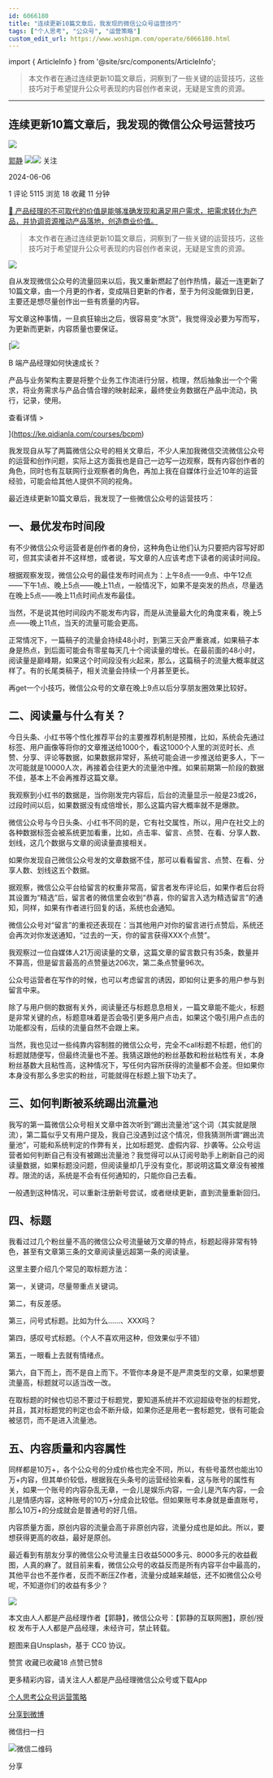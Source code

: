 ```yaml
---
id: 6066180
title: "连续更新10篇文章后，我发现的微信公众号运营技巧"
tags: ["个人思考", "公众号", "运营策略"]
custom_edit_url: https://www.woshipm.com/operate/6066180.html
---
```

import { ArticleInfo } from '@site/src/components/ArticleInfo';

<ArticleInfo
    author="郭静"
    authorLink="https://www.woshipm.com/u/138560"
    published="2024-06-06"
    views={5115}
    comments={1}
    collects={18}
/>

> 本文作者在通过连续更新10篇文章后，洞察到了一些关键的运营技巧，这些技巧对于希望提升公众号表现的内容创作者来说，无疑是宝贵的资源。

---

## 连续更新10篇文章后，我发现的微信公众号运营技巧

[![](https://image.woshipm.com/wp-files/2016/12/37DFMO9nhXlutcl3ItzS.jpg!/both/72x72)](https://www.woshipm.com/u/138560)

[郭静](https://www.woshipm.com/u/138560) ![](https://static.woshipm.com/tag/1121_1@2x.png)![](https://static.woshipm.com/tag/2105_1@2x.png) 关注

2024-06-06

1 评论 5115 浏览 18 收藏 11 分钟

[🔗 产品经理的不可取代的价值是能够准确发现和满足用户需求，把需求转化为产品，并协调资源推动产品落地，创造商业价值。](https://ke.qidianla.com/courses/90pm)

> 本文作者在通过连续更新10篇文章后，洞察到了一些关键的运营技巧，这些技巧对于希望提升公众号表现的内容创作者来说，无疑是宝贵的资源。

![](https://image.woshipm.com/2024/06/06/86b07b3a-23cc-11ef-818f-00163e142b65.png)

自从发现微信公众号的流量回来以后，我又重新燃起了创作热情，最近一连更新了10篇文章，由一个月更的作者，变成隔日更新的作者，至于为何没能做到日更，主要还是想尽量创作出一些有质量的内容。

写文章这种事情，一旦疯狂输出之后，很容易变“水货”，我觉得没必要为写而写，为更新而更新，内容质量也要保证。

[![](https://image.woshipm.com/2023/08/02/a53a469e-30e3-11ee-88e7-00163e0b5ff3.png)

B 端产品经理如何快速成长？

产品与业务架构主要是将整个业务工作流进行分层，梳理，然后抽象出一个个需求，将业务需求与产品合情合理的映射起来，最终使业务数据在产品中流动，执行，记录，使用。

查看详情 >

](https://ke.qidianla.com/courses/bcpm)

我发现自从写了两篇微信公众号的相关文章后，不少人来加我微信交流微信公众号的运营和创作问题，实际上这方面我也是自己一边写一边观察，既有内容创作者的角色，同时也有互联网行业观察者的角色，再加上我在自媒体行业近10年的运营经验，可能会给其他人提供不同的视角。

最近连续更新10篇文章后，我发现了一些微信公众号的运营技巧：

## 一、最优发布时间段

有不少微信公众号运营者是创作者的身份，这种角色让他们认为只要把内容写好即可，但其实读者并不这样想，或者说，写文章的人应该考虑下读者的阅读时间段。

根据观察发现，微信公众号的最佳发布时间点为：上午8点——9点、中午12点——下午1点、晚上5点——晚上11点，一般情况下，如果不是突发的热点，尽量选在晚上5点——晚上11点时间点发布最佳。

当然，不是说其他时间段内不能发布内容，而是从流量最大化的角度来看，晚上5点——晚上11点，当天的流量可能会更高。

正常情况下，一篇稿子的流量会持续48小时，到第三天会严重衰减，如果稿子本身是热点，到后面可能会有零星每天几十个阅读量的增长。在最前面的48小时，阅读量是巅峰期，如果这个时间段没有火起来，那么，这篇稿子的流量大概率就这样了。有的长尾类稿子，相关流量会持续一个月甚至更长。

再get一个小技巧，微信公众号的文章在晚上9点以后分享朋友圈效果比较好。

## 二、阅读量与什么有关？

今日头条、小红书等个性化推荐平台的主要推荐机制是预推，比如，系统会先通过标签、用户画像等将你的文章推送给1000个，看这1000个人里的浏览时长、点赞、分享、评论等数据，如果数据非常好，系统可能会进一步推送给更多人，下一次可能就是10000人次，再接着会往更大的流量池中推。如果前期第一阶段的数据不佳，基本上不会再推荐这篇文章。

我观察到小红书的数据是，当你刚发完内容后，后台的流量显示一般是23或26，过段时间以后，如果数据没有成倍增长，那么这篇内容大概率就不是爆款。

微信公众号与今日头条、小红书不同的是，它有社交属性，所以，用户在社交上的各种数据标签会被系统更加看重，比如，点击率、留言、点赞、在看、分享人数、划线，这几个数据与文章的阅读量直接相关。

如果你发现自己微信公众号发的文章数据不佳，那可以看看留言、点赞、在看、分享人数、划线这五个数据。

据观察，微信公众平台给留言的权重非常高，留言者发布评论后，如果作者后台将其设置为“精选”后，留言者的微信里会收到“恭喜，你的留言入选为精选留言”的通知，同样，如果有作者进行回复的话，系统也会通知。

微信公众号对“留言”的重视还表现在：当其他用户对你的留言进行点赞后，系统还会再次对你发送通知，“过去的一天，你的留言获得XXX个点赞”。

我观察过一位自媒体人21万阅读量的文章，这篇文章的留言数只有35条，数量并不算高，但是留言最高的点赞量达206次，第二条点赞量96次。

公众号运营者在写作的时候，也可以考虑留言的诱因，即如何让更多的用户参与到留言中来。

除了与用户侧的数据有关外，阅读量还与标题息息相关，一篇文章能不能火，标题是非常关键的点，标题意味着是否会吸引更多用户点击，如果这个吸引用户点击的功能都没有，后续的流量自然不会跟上来。

当然，我也见过一些纯靠内容制胜的微信公众号，完全不call标题不标题，他们的标题就随便写，但最终流量也不差。我猜这跟他的粉丝基数和粉丝粘性有关，本身粉丝基数大且粘性高，这种情况下，写任何内容所获得的流量都不会差。但如果你本身没有那么多忠实的粉丝，可能就得在标题上狠下功夫了。

## 三、如何判断被系统踢出流量池

我写的第一篇微信公众号相关文章中首次听到“踢出流量池”这个词（其实就是限流），第二篇似乎又有用户提及，我自己没遇到过这个情况，但我猜测所谓“踢出流量池”，可能和系统判定的作弊有关，比如标题党、虚假内容、抄袭等。公众号运营者如何判断自己有没有被踢出流量池？我觉得可以从订阅号助手上刷新自己的阅读量数据，如果标题没问题，但阅读量却几乎没有变化，那说明这篇文章没有被推荐。限流的话，系统是不会有任何通知的，只能你自己去看。

一般遇到这种情况，可以重新注册新号尝试，或者继续更新，直到流量重新回归。

## 四、标题

我看过过几个粉丝量不高的微信公众号流量破万文章的特点，标题起得非常有特色，甚至有文章第三条的文章阅读量远超第一条的阅读量。

这里主要介绍几个常见的取标题方法：

第一，关键词，尽量带重点关键词。

第二，有反差感。

第三，问号式标题。比如为什么……、XXX吗？

第四，感叹号式标题。（个人不喜欢用这种，但效果似乎不错）

第五，一眼看上去就有情绪点。

第六，自下而上，而不是自上而下。不管你本身是不是严肃类型的文章，如果想要流量高，标题就可以适当改一改。

在取标题的时候也切忌不要过于标题党，要知道系统并不欢迎超级夸张的标题党，并且，其对标题党的判定也会不断升级，如果你还是用老一套标题党，很有可能会被惩罚，而不是进入流量池。

## 五、内容质量和内容属性

同样都是10万+，各个公众号的分成价格也完全不同，所以，有些号虽然也能出10万+内容，但其单价较低，根据我在头条号的运营经验来看，这与账号的属性有关，如果一个账号的内容杂乱无章，一会儿是娱乐内容，一会儿是汽车内容，一会儿是情感内容，这种账号的10万+分成会比较低。但如果账号本身就是垂直账号，那么10万+的分成就会是普通号的好几倍。

内容质量方面，原创内容的流量会高于非原创内容，流量分成也是如此。所以，要想获得更高的收益，最好是原创。

最近看到有朋友分享的微信公众号流量主日收益5000多元、8000多元的收益截图，人真的麻了。就目前来看，微信公众号的收益反而是所有内容平台中最高的，其他平台也不差作者，反而不断压Z作者，流量分成越来越低，还不如微信公众号呢，不知道你们的收益有多少？

![](https://image.woshipm.com/2024/06/06/431a3cac-23be-11ef-92f3-00163e142b65.png)

本文由人人都是产品经理作者【郭静】，微信公众号：【郭静的互联网圈】，原创/授权 发布于人人都是产品经理，未经许可，禁止转载。

题图来自Unsplash，基于 CC0 协议。

赞赏 收藏已收藏18 点赞已赞8

更多精彩内容，请关注人人都是产品经理微信公众号或下载App

[个人思考](https://www.woshipm.com/tag/%e4%b8%aa%e4%ba%ba%e6%80%9d%e8%80%83)[公众号](https://www.woshipm.com/tag/%e5%85%ac%e4%bc%97%e5%8f%b7)[运营策略](https://www.woshipm.com/tag/%e8%bf%90%e8%90%a5%e7%ad%96%e7%95%a5)

[分享到微博](https://service.weibo.com/share/share.php?appkey=2775287854&title=连续更新10篇文章后，我发现的微信公众号运营技巧&url=https://www.woshipm.com/operate/6066180.html&pic=https://image.woshipm.com/2024/06/06/86b07b3a-23cc-11ef-818f-00163e142b65.png)

微信扫一扫

![微信二维码](https://api.pwmqr.com/qrcode/create/?url=https://www.woshipm.com/operate/6066180.html)

分享